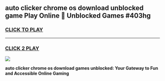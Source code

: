 
## auto clicker chrome os download unblocked game Play Online 👋 Unblocked Games #403hg
<h3>
<a href="https://premium.freeplayer.one?title=auto_clicker_chrome_os_download&ref=21F">CLICK TO PLAY</a></h3>
<hr>

<h3>
<a href="https://premium.freeplayer.one?title=auto_clicker_chrome_os_download&ref=21F">CLICK 2 PLAY</a>
  
</h3>

<a href="https://premium.freeplayer.one?title=auto_clicker_chrome_os_download&ref=21F/"><img src="https://clearcache.store/games.png"></a>


**auto clicker chrome os download games unblocked: Your Gateway to Fun and Accessible Online Gaming**
